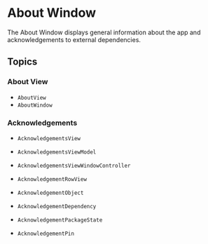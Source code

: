 # About Window

The About Window displays general information about the app and acknowledgements to external dependencies.

## Topics

### About View

- ``AboutView``
- ``AboutWindow``

### Acknowledgements

- ``AcknowledgementsView``
- ``AcknowledgementsViewModel``
- ``AcknowledgementsViewWindowController``
- ``AcknowledgementRowView``

- ``AcknowledgementObject``
- ``AcknowledgementDependency``
- ``AcknowledgementPackageState``
- ``AcknowledgementPin``
